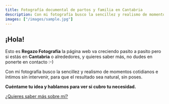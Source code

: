 ```yaml
---
title: Fotografía documental de partos y familia en Cantabria
description: Con mi fotografía busco la sencillez y realismo de momentos cotidianos e íntimos sin intervenir, para que el resultado sea natural, sin poses
images: ["/images/sample.jpg"]
---
```


## ¡Hola!

Esto es **Regazo Fotografía**  la página web va creciendo pasito a pasito pero si estás en **Cantabria** o alrededores, y quieres saber más, no dudes en ponerte en contacto :-)

Con mi fotografía busco la sencillez y realismo de momentos cotidianos e íntimos sin intervenir, para que el resultado sea natural, sin poses. 

**Cuéntame tu idea y hablamos para ver si cubro tu necesidad.**

[¿Quieres saber más sobre mí?](/sobre-mi "Sobre mí")